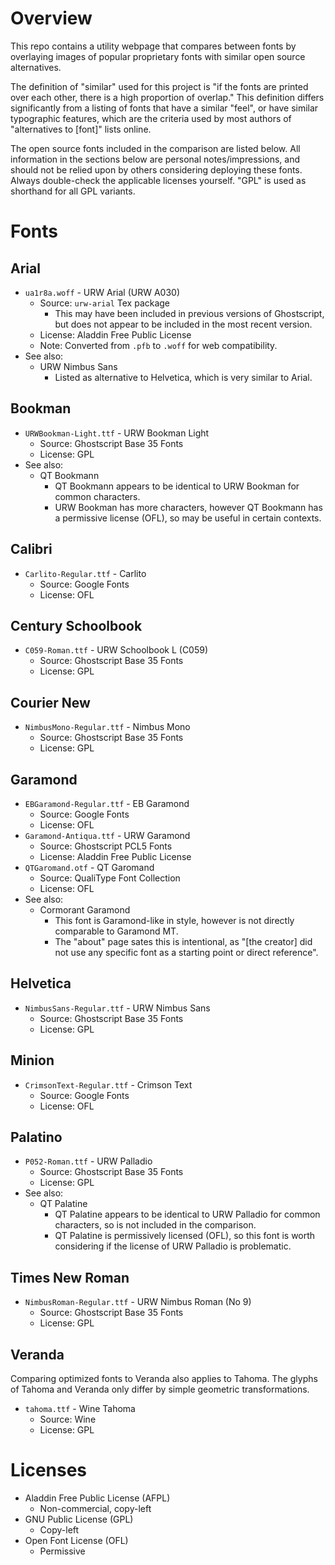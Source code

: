 # Overview
This repo contains a utility webpage that compares between fonts by overlaying images of popular proprietary fonts with similar open source alternatives.

The definition of "similar" used for this project is "if the fonts are printed over each other, there is a high proportion of overlap."  This definition differs significantly from a listing of fonts that have a similar "feel", or have similar typographic features, which are the criteria used by most authors of "alternatives to \[font\]" lists online.  

The open source fonts included in the comparison are listed below.  All information in the sections below are personal notes/impressions, and should not be relied upon by others considering deploying these fonts.  Always double-check the applicable licenses yourself. "GPL" is used as shorthand for all GPL variants. 
# Fonts

## Arial

- `ua1r8a.woff` - URW Arial (URW A030)
	- Source: `urw-arial` Tex package
		- This may have been included in previous versions of Ghostscript, but does not appear to be included in the most recent version.
	- License: Aladdin Free Public License
	- Note: Converted from `.pfb` to `.woff` for web compatibility.
- See also:
	- URW Nimbus Sans
		- Listed as alternative to Helvetica, which is very similar to Arial.
## Bookman

- `URWBookman-Light.ttf` - URW Bookman Light
	- Source: Ghostscript Base 35 Fonts
	- License: GPL
- See also:
	- QT Bookmann
		- QT Bookmann appears to be identical to URW Bookman for common characters.
		- URW Bookman has more characters, however QT Bookmann has a permissive license (OFL), so may be useful in certain contexts.
## Calibri

- `Carlito-Regular.ttf` - Carlito
	- Source: Google Fonts
	- License: OFL
## Century Schoolbook

- `C059-Roman.ttf` - URW Schoolbook L (C059)
	- Source: Ghostscript Base 35 Fonts
	- License: GPL
## Courier New

- `NimbusMono-Regular.ttf` - Nimbus Mono
	- Source: Ghostscript Base 35 Fonts
	- License: GPL
## Garamond

- `EBGaramond-Regular.ttf` - EB Garamond
	- Source: Google Fonts
	- License: OFL
- `Garamond-Antiqua.ttf` - URW Garamond
	- Source: Ghostscript PCL5 Fonts
	- License: Aladdin Free Public License
- `QTGaromand.otf` - QT Garomand
	- Source: QualiType Font Collection
	- License: OFL
- See also:
	- Cormorant Garamond
		- This font is Garamond-like in style, however is not directly comparable to Garamond MT.
		- The "about" page sates this is intentional, as "\[the creator\] did not use any specific font as a starting point or direct reference".
## Helvetica

- `NimbusSans-Regular.ttf` - URW Nimbus Sans
	- Source: Ghostscript Base 35 Fonts
	- License: GPL
## Minion

- `CrimsonText-Regular.ttf` - Crimson Text
	- Source: Google Fonts
	- License: OFL
## Palatino

- `P052-Roman.ttf` - URW Palladio
	- Source: Ghostscript Base 35 Fonts
	- License: GPL
- See also:
	- QT Palatine
		- QT Palatine appears to be identical to URW Palladio for common characters, so is not included in the comparison.
		- QT Palatine is permissively licensed (OFL), so this font is worth considering if the license of URW Palladio is problematic.
## Times New Roman

- `NimbusRoman-Regular.ttf` - URW Nimbus Roman (No 9)
	- Source: Ghostscript Base 35 Fonts
	- License: GPL
## Veranda
Comparing optimized fonts to Veranda also applies to Tahoma.  The glyphs of Tahoma and Veranda only differ by simple geometric transformations.

- `tahoma.ttf` - Wine Tahoma
	- Source: Wine
	- License: GPL
# Licenses

- Aladdin Free Public License (AFPL)
	- Non-commercial, copy-left
- GNU Public License (GPL)
	- Copy-left
- Open Font License (OFL)
	- Permissive